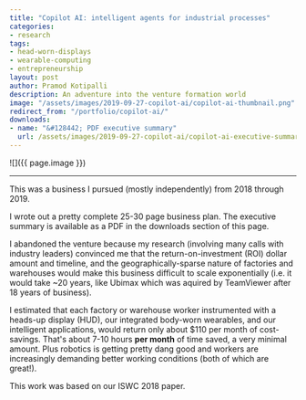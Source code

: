 ```yaml
---
title: "Copilot AI: intelligent agents for industrial processes"
categories:
- research
tags:
- head-worn-displays
- wearable-computing
- entrepreneurship
layout: post
author: Pramod Kotipalli
description: An adventure into the venture formation world
image: "/assets/images/2019-09-27-copilot-ai/copilot-ai-thumbnail.png"
redirect_from: "/portfolio/copilot-ai/"
downloads:
- name: "&#128442; PDF executive summary"
  url: /assets/images/2019-09-27-copilot-ai/copilot-ai-executive-summary.pdf
---
```


![]({{ page.image }})

---

This was a business I pursued (mostly independently) from
2018 through 2019.

I wrote out a pretty complete 25-30 page business plan. The
executive summary is available as a PDF in the downloads
section of this page.

I abandoned the venture because my research (involving many
calls with industry leaders) convinced me that the
return-on-investment (ROI) dollar amount and timeline, and
the geographically-sparse nature of factories and warehouses
would make this business difficult to scale exponentially
(i.e. it would take ~20 years, like Ubimax which was aquired
by TeamViewer after 18 years of business). 

I estimated that each factory or warehouse worker
instrumented with a heads-up display (HUD), our integrated
body-worn wearables, and our intelligent applications, would
return only about $110 per month of cost-savings. That's
about 7-10 hours **per month** of time saved, a very minimal
amount. Plus robotics is getting pretty dang good and
workers are increasingly demanding better working conditions
(both of which are great!).

This work was based on our ISWC 2018 paper.
